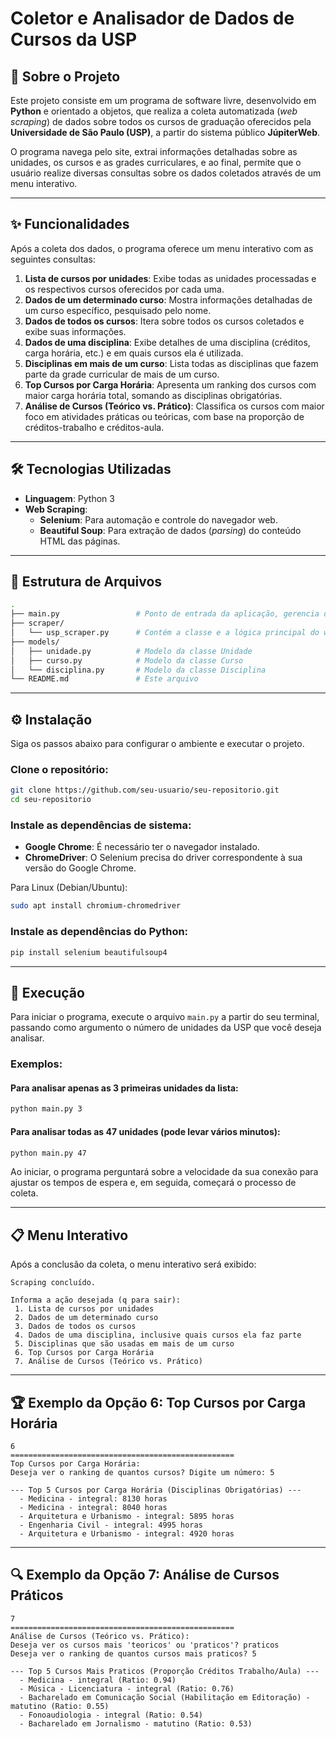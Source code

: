 # Coletor e Analisador de Dados de Cursos da USP

## 📖 Sobre o Projeto

Este projeto consiste em um programa de software livre, desenvolvido em **Python** e orientado a objetos, que realiza a coleta automatizada (_web scraping_) de dados sobre todos os cursos de graduação oferecidos pela **Universidade de São Paulo (USP)**, a partir do sistema público **JúpiterWeb**.

O programa navega pelo site, extrai informações detalhadas sobre as unidades, os cursos e as grades curriculares, e ao final, permite que o usuário realize diversas consultas sobre os dados coletados através de um menu interativo.

---

## ✨ Funcionalidades

Após a coleta dos dados, o programa oferece um menu interativo com as seguintes consultas:

1. **Lista de cursos por unidades**: Exibe todas as unidades processadas e os respectivos cursos oferecidos por cada uma.  
2. **Dados de um determinado curso**: Mostra informações detalhadas de um curso específico, pesquisado pelo nome.  
3. **Dados de todos os cursos**: Itera sobre todos os cursos coletados e exibe suas informações.  
4. **Dados de uma disciplina**: Exibe detalhes de uma disciplina (créditos, carga horária, etc.) e em quais cursos ela é utilizada.  
5. **Disciplinas em mais de um curso**: Lista todas as disciplinas que fazem parte da grade curricular de mais de um curso.  
6. **Top Cursos por Carga Horária**: Apresenta um ranking dos cursos com maior carga horária total, somando as disciplinas obrigatórias.  
7. **Análise de Cursos (Teórico vs. Prático)**: Classifica os cursos com maior foco em atividades práticas ou teóricas, com base na proporção de créditos-trabalho e créditos-aula.  

---

## 🛠️ Tecnologias Utilizadas

- **Linguagem**: Python 3  
- **Web Scraping**:
  - **Selenium**: Para automação e controle do navegador web.  
  - **Beautiful Soup**: Para extração de dados (_parsing_) do conteúdo HTML das páginas.  

---

## 📂 Estrutura de Arquivos

```bash
.
├── main.py                 # Ponto de entrada da aplicação, gerencia o menu interativo
├── scraper/
│   └── usp_scraper.py      # Contém a classe e a lógica principal do web scraper
├── models/
│   ├── unidade.py          # Modelo da classe Unidade
│   ├── curso.py            # Modelo da classe Curso
│   └── disciplina.py       # Modelo da classe Disciplina
└── README.md               # Este arquivo
```

---

## ⚙️ Instalação

Siga os passos abaixo para configurar o ambiente e executar o projeto.

### Clone o repositório:

```bash
git clone https://github.com/seu-usuario/seu-repositorio.git
cd seu-repositorio
```

### Instale as dependências de sistema:

- **Google Chrome**: É necessário ter o navegador instalado.
- **ChromeDriver**: O Selenium precisa do driver correspondente à sua versão do Google Chrome.

Para Linux (Debian/Ubuntu):

```bash
sudo apt install chromium-chromedriver
```

### Instale as dependências do Python:

```bash
pip install selenium beautifulsoup4
```

---

## 🚀 Execução

Para iniciar o programa, execute o arquivo `main.py` a partir do seu terminal, passando como argumento o número de unidades da USP que você deseja analisar.

### Exemplos:

#### Para analisar apenas as 3 primeiras unidades da lista:

```bash
python main.py 3
```

#### Para analisar todas as 47 unidades (pode levar vários minutos):

```bash
python main.py 47
```

Ao iniciar, o programa perguntará sobre a velocidade da sua conexão para ajustar os tempos de espera e, em seguida, começará o processo de coleta.

---

## 📋 Menu Interativo

Após a conclusão da coleta, o menu interativo será exibido:

```
Scraping concluído.

Informa a ação desejada (q para sair):
 1. Lista de cursos por unidades
 2. Dados de um determinado curso
 3. Dados de todos os cursos
 4. Dados de uma disciplina, inclusive quais cursos ela faz parte
 5. Disciplinas que são usadas em mais de um curso
 6. Top Cursos por Carga Horária
 7. Análise de Cursos (Teórico vs. Prático)
```

---

## 🏆 Exemplo da Opção 6: Top Cursos por Carga Horária

```
6
==================================================
Top Cursos por Carga Horária:
Deseja ver o ranking de quantos cursos? Digite um número: 5

--- Top 5 Cursos por Carga Horária (Disciplinas Obrigatórias) ---
  - Medicina - integral: 8130 horas
  - Medicina - integral: 8040 horas
  - Arquitetura e Urbanismo - integral: 5895 horas
  - Engenharia Civil - integral: 4995 horas
  - Arquitetura e Urbanismo - integral: 4920 horas
```

---

## 🔍 Exemplo da Opção 7: Análise de Cursos Práticos

```
7
==================================================
Análise de Cursos (Teórico vs. Prático):
Deseja ver os cursos mais 'teoricos' ou 'praticos'? praticos
Deseja ver o ranking de quantos cursos mais praticos? 5

--- Top 5 Cursos Mais Praticos (Proporção Créditos Trabalho/Aula) ---
  - Medicina - integral (Ratio: 0.94)
  - Música - Licenciatura - integral (Ratio: 0.76)
  - Bacharelado em Comunicação Social (Habilitação em Editoração) - matutino (Ratio: 0.55)
  - Fonoaudiologia - integral (Ratio: 0.54)
  - Bacharelado em Jornalismo - matutino (Ratio: 0.53)
```